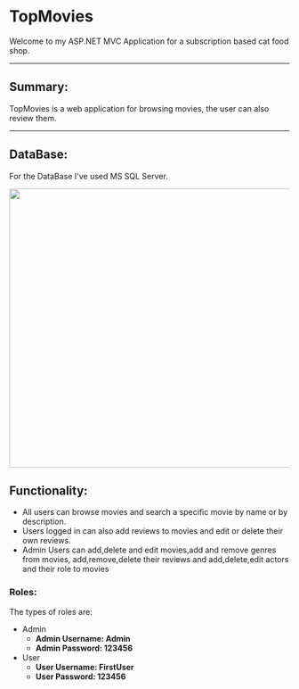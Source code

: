 # **TopMovies**

Welcome to my ASP.NET MVC Application for a subscription based cat food shop.

---

## **Summary:**

TopMovies is a web application for browsing movies, the user can also review them.

---

## **DataBase:**

For the DataBase I've used MS SQL Server.

<img src = "https://i.ibb.co/HnrSRnj/Screenshot-1.png" width="800" height="500" >

## **Functionality:**
* All users can browse movies and search a specific movie by name or by description.
* Users logged in can also add reviews to movies and edit or delete their own reviews.
* Admin Users can add,delete and edit  movies,add and remove genres from movies, add,remove,delete their reviews and add,delete,edit actors and their role to movies

### **Roles:**
The types of roles are:
* Admin
    * **Admin Username: Admin**
    * **Admin Password: 123456**
* User
    * **User Username: FirstUser**
    * **User Password: 123456**
  
